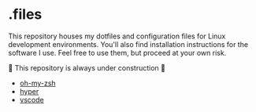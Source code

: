 # .files

This repository houses my dotfiles and configuration files for Linux development environments. You'll also find installation instructions for the software I use. Feel free to use them, but proceed at your own risk.

:construction: This repository is always under construction :construction:

- [oh-my-zsh](oh-my-zsh)
- [hyper](hyper)
- [vscode](vscode)


